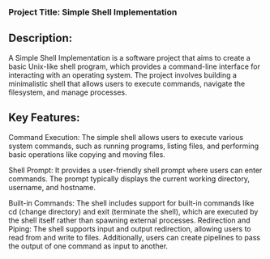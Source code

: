 ### Project Title: Simple Shell Implementation

## Description:

A Simple Shell Implementation is a software project that aims to create a basic Unix-like shell program, which provides a command-line interface for interacting with an operating system. The project involves building a minimalistic shell that allows users to execute commands, navigate the filesystem, and manage processes.

## Key Features:

Command Execution: The simple shell allows users to execute various system commands, such as running programs, listing files, and performing basic operations like copying and moving files.

Shell Prompt: It provides a user-friendly shell prompt where users can enter commands. The prompt typically displays the current working directory, username, and hostname.

Built-in Commands: The shell includes support for built-in commands like cd (change directory) and exit (terminate the shell), which are executed by the shell itself rather than spawning external processes.
Redirection and Piping: The shell supports input and output redirection, allowing users to read from and write to files. Additionally, users can create pipelines to pass the output of one command as input to another.
